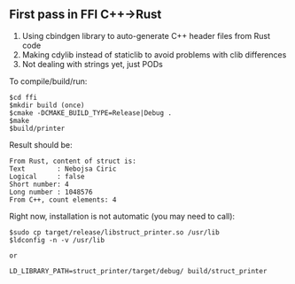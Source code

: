 ## First pass in FFI C++->Rust

1. Using cbindgen library to auto-generate C++ header files from Rust code
2. Making cdylib instead of staticlib to avoid problems with clib differences
3. Not dealing with strings yet, just PODs

To compile/build/run:

```
$cd ffi
$mkdir build (once)
$cmake -DCMAKE_BUILD_TYPE=Release|Debug .
$make
$build/printer
```

Result should be:

```
From Rust, content of struct is:
Text        : Nebojsa Ciric
Logical     : false
Short number: 4
Long number : 1048576
From C++, count elements: 4
```

Right now, installation is not automatic (you may need to call):

```
$sudo cp target/release/libstruct_printer.so /usr/lib
$ldconfig -n -v /usr/lib

or

LD_LIBRARY_PATH=struct_printer/target/debug/ build/struct_printer
```
